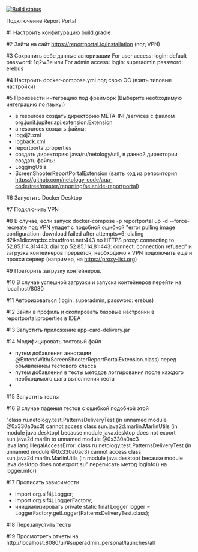 [![Build status](https://ci.appveyor.com/api/projects/status/h3hmpgpf551q772g/branch/master?svg=true)](https://ci.appveyor.com/project/nickolichev/patterns/branch/master)

Подключение Report Portal

#1 Настроить конфигурацию build.gradle

#2 Зайти на сайт https://reportportal.io/installation (под VPN)

#3 Сохранить себе данные авторизации 
For user access: login: default password: 1q2w3e или For admin access: login: superadmin password: erebus

#4 Настроить docker-compose.yml под свою ОС (взять типовые настройки)

#5 Произвести интеграцию под фрейморк (Выберите необходимую интеграцию по языку:)
- в resources создать директорию META-INF/services с файлом org.junit.jupiter.api.extension.Extension
- в resources создать файлы:
- log4j2.xml
- logback.xml
- reportportal.properties
- создать директорию java/ru/netology/util, в данной директории создать файлы:
- LoggingUtils 
- ScreenShooterReportPortalExtension
(взять код из репозитория https://github.com/netology-code/aqa-code/tree/master/reporting/selenide-reportportal)

#6 Запустить Docker Desktop

#7 Подключить VPN

#8 В случае, если запуск docker-compose -p reportportal up -d --force-recreate под VPN упадет с подобной ошибкой 
"error pulling image configuration: download failed after attempts=6: dialing d2iks1dkcwqcbx.cloudfront.net:443 no HTTPS proxy: connecting to 52.85.114.81:443: dial tcp 52.85.114.81:443: connect: connection refused" и загрузка контейнеров прервется, необходимо к VPN подключить еще и прокси сервер (например, на https://proxy-list.org) 

#9 Повторить загрузку контейнеров. 

#10 В случае успешной загрузки и запуска контейнеров перейти на localhost/8080

#11 Авторизоваться (login: superadmin, password: erebus)

#12 Зайти в профиль и скопировать базовые настройки в reportportal.properties в IDEA

#13 Запустить приложение app-card-delivery.jar

#14 Модифицировать тестовый файл 

- путем добавления аннотации @ExtendWith(ScreenShooterReportPortalExtension.class) перед объявлением тестового класса
- путем добавления в тесты методов логгирования после каждого необходимого шага выполнения теста
- 
#15 Запустить тесты

#16 В случае падения тестов с ошибкой подобной этой 

"class ru.netology.test.PatternsDeliveryTest (in unnamed module @0x330a0ac3) cannot access class sun.java2d.marlin.MarlinUtils (in module java.desktop) because module java.desktop does not export sun.java2d.marlin to unnamed module @0x330a0ac3
java.lang.IllegalAccessError: class ru.netology.test.PatternsDeliveryTest (in unnamed module @0x330a0ac3) cannot access class sun.java2d.marlin.MarlinUtils (in module java.desktop) because module java.desktop does not export su"
переписать метод logInfo() на logger.info()

#17 Прописать зависимости 

- import org.slf4j.Logger;
- import org.slf4j.LoggerFactory;
- инициализировать private static final Logger logger = LoggerFactory.getLogger(PatternsDeliveryTest.class);

#18 Перезапустить тесты

#19 Просмотреть отчеты на http://localhost:8080/ui/#superadmin_personal/launches/all
